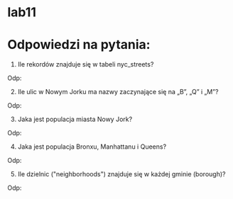 # lab11

# Odpowiedzi na pytania:

1. Ile rekordów znajduje się w tabeli nyc_streets?

Odp:


2. Ile ulic w Nowym Jorku ma nazwy zaczynające się na „B”, „Q” i „M”?

Odp:


3. Jaka jest populacja miasta Nowy Jork?

Odp:


4. Jaka jest populacja Bronxu, Manhattanu i Queens?

Odp:


5. Ile dzielnic ("neighborhoods") znajduje się w każdej gminie (borough)?

Odp:
